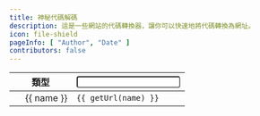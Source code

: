 ```yaml
---
title: 神秘代碼解碼
description: 這是一些網站的代碼轉換器，讓你可以快速地將代碼轉換為網址。
icon: file-shield
pageInfo: [ "Author", "Date" ]
contributors: false
---
```


<ClientOnly>

<table>
  <thead>
    <tr>
      <th>類型</th>
      <th><input v-model="code" /></th>
    </tr>
  </thead>
  <tbody>
    <tr v-for="name in services" :key="index">
      <td><img :src="getIcon(name)" class="icon" /> {{ name }}</td>
      <td><a :href="getUrl(name)"><code>{{ getUrl(name) }}</code></a></td>
    </tr>
  </tbody>
</table>

</ClientOnly>

<style scoped lang="scss">
  input {
    width: 100%;
    border-radius: 4px;
  }

  .icon {
    width: 1em;
  }
</style>

<script lang="ts">
const _services = {
  Pixiv: "https://www.pixiv.net/artworks/{code}",
  "Twitter / X": "https://x.com/i/status/{code}",
  Discord: "https://discord.com/invite/{code}",
  NHentai: "https://nhentai.net/g/{code}",
  "禁漫天堂": "https://18comic.org/album/{code}",
};
const specialConsumers = {
  icon: {
    Discord: "https://cdn-icons-png.flaticon.com/512/5968/5968756.png",
  }
}

export default {
  data() {
    return {
      code: "",
      services: Object.keys(_services),
    };
  },
  methods: {
    getUrl(service: string): string {
      return _services[service].replace("{code}", this.code);
    },
    getIcon(service: string): string {
      return specialConsumers.icon[service] ?? new URL(this.getUrl(service)).origin + "/favicon.ico";
    }
  }
};
</script>
